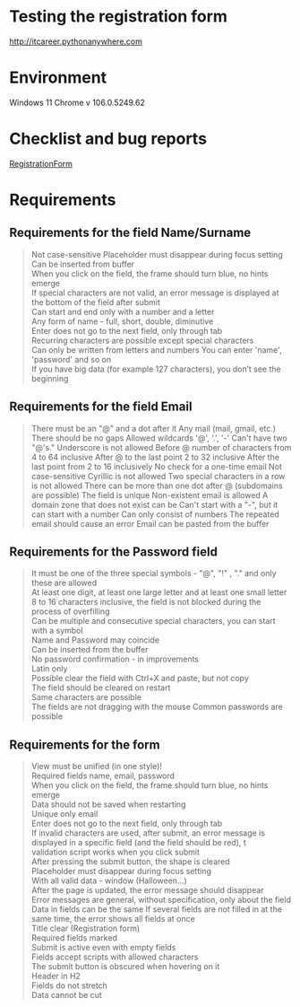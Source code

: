 # Testing the registration form
http://itcareer.pythonanywhere.com

# Environment
Windows 11 Chrome v 106.0.5249.62

# Checklist and bug reports 
[RegistrationForm](https://docs.google.com/spreadsheets/d/1X263Fdo5oqqHBoUZ3Vclf1vxHvjuzAfENBIW8qD_SpQ/edit#gid=1816986114)

# Requirements

## Requirements for the field Name/Surname 
> Not case-sensitive 
> Placeholder must disappear during focus setting  
> Can be inserted from buffer  
> When you click on the field, the frame should turn blue, no hints emerge  
> If special characters are not valid, an error message is displayed at the bottom of the field after submit  
> Can start and end only with a number and a letter  
> Any form of name - full, short, double, diminutive  
> Enter does not go to the next field, only through tab  
> Recurring characters are possible except special characters  
> Can only be written from letters and numbers 
> You can enter 'name', 'password' and so on  
> If you have big data (for example 127 characters), you don’t see the beginning

## Requirements for the  field Email 
> There must be an "@" and a dot after it
> Any mail (mail, gmail, etc.)
> There should be no gaps
> Allowed wildcards '@', '.', '-'
> Can't have two "@'s."
> Underscore is not allowed
> Before @ number of characters from 4 to 64 inclusive
> After @ to the last point 2 to 32 inclusive
> After the last point from 2 to 16 inclusively
> No check for a one-time email
> Not case-sensitive
> Cyrillic is not allowed
> Two special characters in a row is not allowed
> There can be more than one dot after @ (subdomains are possible)
> The field is unique
> Non-existent email is allowed 
> A domain zone that does not exist can be
> Can't start with a "-", but it can start with a number
> Can only consist of numbers
> The repeated email should cause an error
> Email can be pasted from the buffer

## Requirements for the Password field
> It must be one of the three special symbols - "@", "!" , "." and only these are allowed    
> At least one digit, at least one large letter and at least one small letter      
> 8 to 16 characters inclusive, the field is not blocked during the process of overfilling    
> Can be multiple and consecutive special characters, you can start with a symbol    
> Name and Password may coincide    
> Can be inserted from the buffer  
> No password confirmation - in improvements  
> Latin only  
> Possible clear the field with Ctrl+X and paste, but not copy  
> The field should be cleared on restart  
> Same characters are possible  
> The fields are not dragging with the mouse 
> Common passwords are possible

## Requirements for the form
> View must be unified (in one style)!  
> Required fields name, email, password  
> When you click on the field, the frame should turn blue, no hints emerge  
> Data should not be saved when restarting  
> Unique only email  
> Enter does not go to the next field, only through tab  
> If invalid characters are used, after submit, an error message is displayed in a specific field (and the field should be red), t  
> validation script works when you click submit  
> After pressing the submit button, the shape is cleared  
> Placeholder must disappear during focus setting  
> With all valid data - window (Halloween...)  
> After the page is updated, the error message should disappear  
> Error messages are general, without specification, only about the field  
> Data in fields can be the same 
> If several fields are not filled in at the same time, the error shows all fields at once  
> Title clear (Registration form)  
> Required fields marked    
> Submit is active even with empty fields  
> Fields accept scripts with allowed characters  
> The submit button is obscured when hovering on it  
> Header in H2  
> Fields do not stretch  
> Data cannot be cut